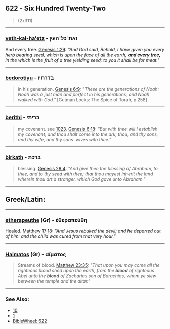 ## 622 - Six Hundred Twenty-Two
> (2x311)

---

### [veth-kal-ha'etz](/keys/ATh-KL-HOTz) - ואת־כל־העץ
And every tree. [Genesis 1:29](https://biblehub.com/genesis/1-29.htm): *"And God said, Behold, I have given you every herb bearing seed, which is upon the face of all the earth, **and every tree,** in the which is the fruit of a tree yielding seed; to you it shall be for meat."*

---

### [bedorotiyu](/keys/BDRThIV) - בדרתיו
> in his generation. [Genesis 6:9](https://biblehub.com/genesis/6-9.htm): *"These are the generations of Noah: Noah was a just man and perfect in his generations, and Noah walked with God."* [Gutman Locks: The Spice of Torah, p.258]

---

### [berithi](/keys/BRIThI) - בריתי
> my covenant. see [1023](1023). [Genesis 6:18](https://biblehub.com/genesis/6-18.htm): *"But with thee will I establish my covenant; and thou shalt come into the ark, thou, and thy sons, and thy wife, and thy sons' wives with thee."*

---

### [birkath](/keys/BRKTh) - ברכת
> blessing. [Genesis 28:4](https://biblehub.com/genesis/28-4.htm): *"And give thee the blessing of Abraham, to thee, and to thy seed with thee; that thou mayest inherit the land wherein thou art a stranger, which God gave unto Abraham."*

---

## Greek/Latin:

---

### [etherapeuthe](/greek?word=etherapeuthh) (Gr) - ἐθεραπεύθη
Healed. [Matthew 17:18](https://biblehub.com/matthew/17-18.htm): *"And Jesus rebuked the devil; and he departed out of him: and the child was cured from that very hour."*

---

### [Haimatos](/greek?word=aimatos) (Gr) - αἵματος
> Streams of blood. [Matthew 23:35](https://biblehub.com/matthew/23-35.htm): *"That upon you may come all the righteous blood shed upon the earth, from the **blood** of righteous Abel unto the **blood** of Zacharias son of Barachias, whom ye slew between the temple and the altar."*

---

### See Also:

- [10](10)
- [1](1)
- [BibleWheel: 622](https://www.biblewheel.com/GR/GR_Database.php?Gem_Number=622)
